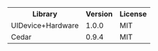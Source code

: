 <table>
<tr>
<th>Library</th>
<th>Version</th>
<th>License</th>
</tr>
<tr>
<td>UIDevice+Hardware</td>
<td>1.0.0</td>
<td>MIT</td>
</tr>
<tr>
<td>Cedar</td>
<td>0.9.4</td>
<td>MIT</td>
</tr>
</table>
